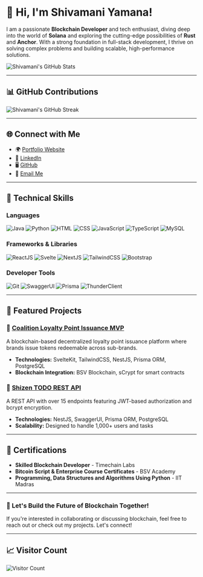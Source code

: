 # 👋 Hi, I'm Shivamani Yamana!

I am a passionate **Blockchain Developer** and tech enthusiast, diving deep into the world of **Solana** and exploring the cutting-edge possibilities of **Rust** and **Anchor**. With a strong foundation in full-stack development, I thrive on solving complex problems and building scalable, high-performance solutions.

![Shivamani's GitHub Stats](https://github-readme-stats.vercel.app/api?username=shivamani-yamana&show_icons=true&theme=radical)

---

## 📊 GitHub Contributions
![Shivamani's GitHub Streak](https://camo.githubusercontent.com/94fa0f1701cfe56cf1d2268a49386ec9dfb074c90756294ce4d9963d72021386/68747470733a2f2f6769746875622d726561646d652d73747265616b2d73746174732e6865726f6b756170702e636f6d2f3f757365723d73686976616d616e692d79616d616e61267468656d653d7261646963616c)

---

## 🌐 Connect with Me
- 🌍 [Portfolio Website](https://shivamani.netlify.app)
- 💼 [LinkedIn](https://www.linkedin.com/in/shivamaniyamana/)
- 🖥️ [GitHub](https://github.com/shivamani-yamana)
- 📧 [Email Me](mailto:shivamaniyamana2003@gmail.com)

---

## 🔧 Technical Skills

### Languages
![Java](https://img.shields.io/badge/Java-007396?style=for-the-badge&logo=java&logoColor=white)
![Python](https://img.shields.io/badge/Python-3776AB?style=for-the-badge&logo=python&logoColor=white)
![HTML](https://img.shields.io/badge/HTML5-E34F26?style=for-the-badge&logo=html5&logoColor=white)
![CSS](https://img.shields.io/badge/CSS3-1572B6?style=for-the-badge&logo=css3&logoColor=white)
![JavaScript](https://img.shields.io/badge/JavaScript-F7DF1E?style=for-the-badge&logo=javascript&logoColor=black)
![TypeScript](https://img.shields.io/badge/TypeScript-3178C6?style=for-the-badge&logo=typescript&logoColor=white)
![MySQL](https://img.shields.io/badge/MySQL-4479A1?style=for-the-badge&logo=mysql&logoColor=white)

### Frameworks & Libraries
![ReactJS](https://img.shields.io/badge/React-61DAFB?style=for-the-badge&logo=react&logoColor=black)
![Svelte](https://img.shields.io/badge/Svelte-FF3E00?style=for-the-badge&logo=svelte&logoColor=white)
![NextJS](https://img.shields.io/badge/Next.js-000000?style=for-the-badge&logo=nextdotjs&logoColor=white)
![TailwindCSS](https://img.shields.io/badge/TailwindCSS-06B6D4?style=for-the-badge&logo=tailwindcss&logoColor=white)
![Bootstrap](https://img.shields.io/badge/Bootstrap-7952B3?style=for-the-badge&logo=bootstrap&logoColor=white)

### Developer Tools
![Git](https://img.shields.io/badge/Git-F05032?style=for-the-badge&logo=git&logoColor=white)
![SwaggerUI](https://img.shields.io/badge/Swagger-85EA2D?style=for-the-badge&logo=swagger&logoColor=black)
![Prisma](https://img.shields.io/badge/Prisma-2D3748?style=for-the-badge&logo=prisma&logoColor=white)
![ThunderClient](https://img.shields.io/badge/ThunderClient-0F0F0F?style=for-the-badge&logoColor=white)

---

## 🚀 Featured Projects
### 🌟 [Coalition Loyalty Point Issuance MVP](https://github.com/Fluorospek/Coalition-Loyalty-Point-Issuance-Page-for-Brands)
A blockchain-based decentralized loyalty point issuance platform where brands issue tokens redeemable across sub-brands.
- **Technologies:** SvelteKit, TailwindCSS, NestJS, Prisma ORM, PostgreSQL
- **Blockchain Integration:** BSV Blockchain, sCrypt for smart contracts

### 🌟 [Shizen TODO REST API](https://github.com/shivamani-yamana/SHIZEN-TODO-REST-API)
A REST API with over 15 endpoints featuring JWT-based authorization and bcrypt encryption.
- **Technologies:** NestJS, SwaggerUI, Prisma ORM, PostgreSQL
- **Scalability:** Designed to handle 1,000+ users and tasks

---

## 🏅 Certifications
- **Skilled Blockchain Developer** - Timechain Labs
- **Bitcoin Script & Enterprise Course Certificates** - BSV Academy
- **Programming, Data Structures and Algorithms Using Python** - IIT Madras

---

### 🚀 Let's Build the Future of Blockchain Together!
If you're interested in collaborating or discussing blockchain, feel free to reach out or check out my projects. Let's connect!

---

## 📈 Visitor Count
![Visitor Count](https://komarev.com/ghpvc/?username=shivamani-yamana&color=blue)
